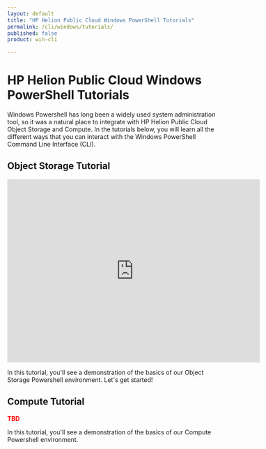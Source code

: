 ```yaml
---
layout: default
title: "HP Helion Public Cloud Windows PowerShell Tutorials"
permalink: /cli/windows/tutorials/
published: false
product: win-cli

---
```

<!--PUBLISHED-->
# HP Helion Public Cloud Windows PowerShell Tutorials #

Windows Powershell has long been a widely used system administration tool, so it was a natural place to integrate with HP Helion Public Cloud Object Storage and Compute.  In the tutorials below, you will learn all the different ways that you can interact with the Windows PowerShell Command Line Interface (CLI).


## Object Storage Tutorial

<iframe src="http://player.vimeo.com/video/33349560?title=0&amp;byline=0&amp;portrait=0" width="580" height="420" frameborder="0"> </iframe>

In this tutorial, you'll see a demonstration of the basics of our Object Storage Powershell environment. Let's get started!   

## Compute Tutorial

<font color="Red"><b>TBD</b></font>

In this tutorial, you'll see a demonstration of the basics of our Compute Powershell environment.

 
